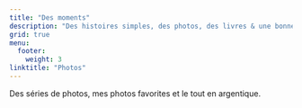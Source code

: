 ```yaml
---
title: "Des moments"
description: "Des histoires simples, des photos, des livres & une bonne tasse de café."
grid: true
menu:
  footer:
    weight: 3
linktitle: "Photos"
---
```


Des séries de photos, mes photos favorites et le tout en argentique.

